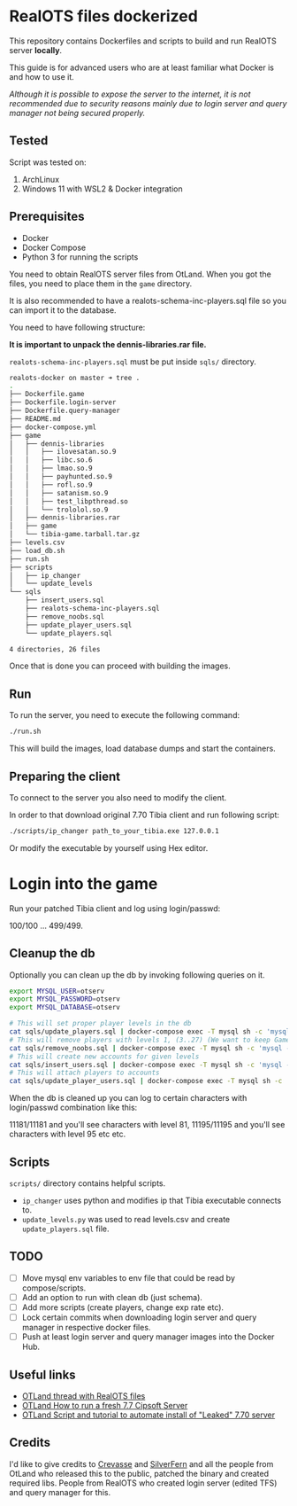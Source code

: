 # RealOTS files dockerized

This repository contains Dockerfiles and scripts to build and run RealOTS server **locally**.

This guide is for advanced users who are at least familiar what Docker is and how to use it.

*Although it is possible to expose the server to the internet, it is not recommended due to security reasons mainly due to login server and query manager not being secured properly.*

## Tested

Script was tested on:

1. ArchLinux
2. Windows 11 with WSL2 & Docker integration

## Prerequisites

- Docker
- Docker Compose
- Python 3 for running the scripts

You need to obtain RealOTS server files from OtLand.
When you got the files, you need to place them in the `game` directory.

It is also recommended to have a realots-schema-inc-players.sql file so you can import it to the database.

You need to have following structure:

**It is important to unpack the dennis-libraries.rar file.**

`realots-schema-inc-players.sql` must be put inside `sqls/` directory.

```sh
realots-docker on master ➜ tree .
.
├── Dockerfile.game
├── Dockerfile.login-server
├── Dockerfile.query-manager
├── README.md
├── docker-compose.yml
├── game
│   ├── dennis-libraries
│   │   ├── ilovesatan.so.9
│   │   ├── libc.so.6
│   │   ├── lmao.so.9
│   │   ├── payhunted.so.9
│   │   ├── rofl.so.9
│   │   ├── satanism.so.9
│   │   ├── test_libpthread.so
│   │   └── trololol.so.9
│   ├── dennis-libraries.rar
│   ├── game
│   └── tibia-game.tarball.tar.gz
├── levels.csv
├── load_db.sh
├── run.sh
├── scripts
│   ├── ip_changer
│   └── update_levels
└── sqls
    ├── insert_users.sql
    ├── realots-schema-inc-players.sql
    ├── remove_noobs.sql
    ├── update_player_users.sql
    └── update_players.sql

4 directories, 26 files
```

Once that is done you can proceed with building the images.

## Run

To run the server, you need to execute the following command:

```sh
./run.sh
```

This will build the images, load database dumps and start the containers.

## Preparing the client

To connect to the server you also need to modify the client.

In order to that download original 7.70 Tibia client and run following script:

```sh
./scripts/ip_changer path_to_your_tibia.exe 127.0.0.1
```

Or modify the executable by yourself using Hex editor.

# Login into the game

Run your patched Tibia client and log using login/passwd:

100/100 ... 499/499.

## Cleanup the db

Optionally you can clean up the db by invoking following queries on it.

```sh
export MYSQL_USER=otserv
export MYSQL_PASSWORD=otserv
export MYSQL_DATABASE=otserv

# This will set proper player levels in the db
cat sqls/update_players.sql | docker-compose exec -T mysql sh -c 'mysql -u$MYSQL_USER -p"$MYSQL_PASSWORD" "$MYSQL_DATABASE"'
# This will remove players with levels 1, (3..27) (We want to keep GameMasters with level 2)
cat sqls/remove_noobs.sql | docker-compose exec -T mysql sh -c 'mysql -u$MYSQL_USER -p"$MYSQL_PASSWORD" "$MYSQL_DATABASE"'
# This will create new accounts for given levels
cat sqls/insert_users.sql | docker-compose exec -T mysql sh -c 'mysql -u$MYSQL_USER -p"$MYSQL_PASSWORD" "$MYSQL_DATABASE"'
# This will attach players to accounts
cat sqls/update_player_users.sql | docker-compose exec -T mysql sh -c 'mysql -u$MYSQL_USER -p"$MYSQL_PASSWORD" "$MYSQL_DATABASE"'
```

When the db is cleaned up you can log to certain characters with login/passwd combination like this:

11181/11181 and you'll see characters with level 81, 11195/11195 and you'll see characters with level 95 etc etc.

## Scripts

`scripts/` directory contains helpful scripts.

- `ip_changer` uses python and modifies ip that Tibia executable connects to.
- `update_levels.py` was used to read levels.csv and create `update_players.sql` file.

## TODO

- [ ] Move mysql env variables to env file that could be read by compose/scripts.
- [ ] Add an option to run with clean db (just schema).
- [ ] Add more scripts (create players, change exp rate etc).
- [ ] Lock certain commits when downloading login server and query manager in respective docker files.
- [ ] Push at least login server and query manager images into the Docker Hub.

## Useful links

- [OTLand thread with RealOTS files](https://otland.net/threads/7-7-realots-7-7-cipsoft-files-virgin.244562/)
- [OTLand How to run a fresh 7.7 Cipsoft Server](https://otland.net/threads/tutorial-how-to-run-a-fresh-7-7-cipsoft-server.284993/)
- [OTLand Script and tutorial to automate install of "Leaked" 7.70 server](https://otland.net/threads/script-and-tutorial-to-automate-install-of-leaked-7-70-server.284492/)

## Credits

I'd like to give credits to [Crevasse](https://otland.net/threads/tutorial-for-running-7-7-cipsoft-server-on-ubuntu.274678/) and [SilverFern](https://otland.net/threads/script-and-tutorial-to-automate-install-of-leaked-7-70-server.284492/) and all the people from OtLand who released this to the public, patched the binary and created required libs.
People from RealOTS who created login server (edited TFS) and query manager for this.
